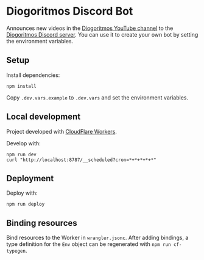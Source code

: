 # Diogoritmos Discord Bot

Announces new videos in the [Diogoritmos YouTube channel](https://www.youtube.com/@diogoritmos) to the [Diogoritmos Discord server](https://discord.gg/diogoritmos). You can use it to create your own bot by setting the environment variables.

## Setup

Install dependencies:
```
npm install
```

Copy `.dev.vars.example` to `.dev.vars` and set the environment variables.

## Local development

Project developed with [CloudFlare Workers](https://developers.cloudflare.com/workers/).

Develop with:

```
npm run dev
curl "http://localhost:8787/__scheduled?cron=*+*+*+*+*"
```

## Deployment

Deploy with:

```
npm run deploy
```

## Binding resources

Bind resources to the Worker in `wrangler.jsonc`. After adding bindings, a type definition for the `Env` object can be regenerated with `npm run cf-typegen`.
